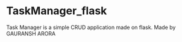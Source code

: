 # TaskManager_flask
Task Manager is a simple CRUD application made on flask.
Made by GAURANSH ARORA
